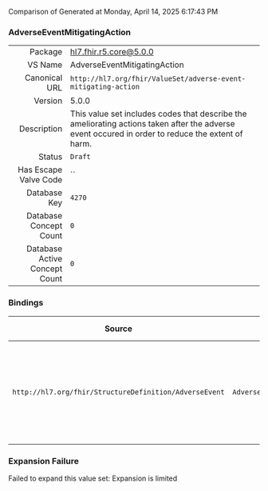 Comparison of 
Generated at Monday, April 14, 2025 6:17:43 PM

### AdverseEventMitigatingAction

|      |     |
| ---: | --- |
| Package | hl7.fhir.r5.core@5.0.0 |
| VS Name | AdverseEventMitigatingAction |
| Canonical URL | `http://hl7.org/fhir/ValueSet/adverse-event-mitigating-action` |
| Version | 5.0.0 |
| Description | This value set includes codes that describe the ameliorating actions taken after the adverse event occured in order to reduce the extent of harm. |
| Status | `Draft` |
| Has Escape Valve Code | `` |
| Database Key | `4270` |
| Database Concept Count | `0` |
| Database Active Concept Count | `0` |
### Bindings

| Source | Element | Binding | Strength | Element Short |
| ------ | ------- | ------- | -------- | ------------- |
| `http://hl7.org/fhir/StructureDefinition/AdverseEvent` | `AdverseEvent.mitigatingAction.item[x]` | `http://hl7.org/fhir/ValueSet/adverse-event-mitigating-action` | `Example` | Ameliorating action taken after the adverse event occured in order to reduce the extent of harm |

### Expansion Failure

Failed to expand this value set: Expansion is limited
